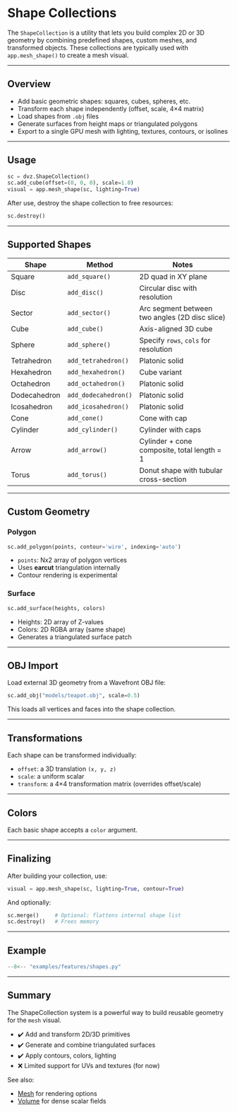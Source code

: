 # Shape Collections

The `ShapeCollection` is a utility that lets you build complex 2D or 3D geometry by combining predefined shapes, custom meshes, and transformed objects. These collections are typically used with `app.mesh_shape()` to create a mesh visual.

---

## Overview

- Add basic geometric shapes: squares, cubes, spheres, etc.
- Transform each shape independently (offset, scale, 4×4 matrix)
- Load shapes from `.obj` files
- Generate surfaces from height maps or triangulated polygons
- Export to a single GPU mesh with lighting, textures, contours, or isolines

---

## Usage

```python
sc = dvz.ShapeCollection()
sc.add_cube(offset=(0, 0, 0), scale=1.0)
visual = app.mesh_shape(sc, lighting=True)
```

After use, destroy the shape collection to free resources:

```python
sc.destroy()
```

---

## Supported Shapes

| Shape        | Method               | Notes                                 |
| ------------ | -------------------- | ------------------------------------- |
| Square       | `add_square()`       | 2D quad in XY plane                   |
| Disc         | `add_disc()`         | Circular disc with resolution         |
| Sector           | `add_sector()`      | Arc segment between two angles (2D disc slice) |
| Cube         | `add_cube()`         | Axis-aligned 3D cube                  |
| Sphere       | `add_sphere()`       | Specify `rows`, `cols` for resolution |
| Tetrahedron  | `add_tetrahedron()`  | Platonic solid                        |
| Hexahedron   | `add_hexahedron()`   | Cube variant                          |
| Octahedron   | `add_octahedron()`   | Platonic solid                        |
| Dodecahedron | `add_dodecahedron()` | Platonic solid                        |
| Icosahedron  | `add_icosahedron()`  | Platonic solid                        |
| Cone         | `add_cone()`         | Cone with cap                         |
| Cylinder     | `add_cylinder()`     | Cylinder with caps                    |
| Arrow            | `add_arrow()`       | Cylinder + cone composite, total length = 1     |
| Torus            | `add_torus()`       | Donut shape with tubular cross-section          |


---

## Custom Geometry

### Polygon

```python
sc.add_polygon(points, contour='wire', indexing='auto')
```

* `points`: Nx2 array of polygon vertices
* Uses **earcut** triangulation internally
* Contour rendering is experimental

### Surface

```python
sc.add_surface(heights, colors)
```

* Heights: 2D array of Z-values
* Colors: 2D RGBA array (same shape)
* Generates a triangulated surface patch

---

## OBJ Import

Load external 3D geometry from a Wavefront OBJ file:

```python
sc.add_obj("models/teapot.obj", scale=0.5)
```

This loads all vertices and faces into the shape collection.

---

## Transformations

Each shape can be transformed individually:

* `offset`: a 3D translation `(x, y, z)`
* `scale`: a uniform scalar
* `transform`: a 4×4 transformation matrix (overrides offset/scale)

---

## Colors

Each basic shape accepts a `color` argument.

---

## Finalizing

After building your collection, use:

```python
visual = app.mesh_shape(sc, lighting=True, contour=True)
```

And optionally:

```python
sc.merge()     # Optional: flattens internal shape list
sc.destroy()   # Frees memory
```

---

## Example

```python
--8<-- "examples/features/shapes.py"
```

---

## Summary

The ShapeCollection system is a powerful way to build reusable geometry for the `mesh` visual.

* ✔️ Add and transform 2D/3D primitives
* ✔️ Generate and combine triangulated surfaces
* ✔️ Apply contours, colors, lighting
* ❌ Limited support for UVs and textures (for now)

See also:

* [Mesh](../visuals/mesh.md) for rendering options
* [Volume](../visuals/volume.md) for dense scalar fields
